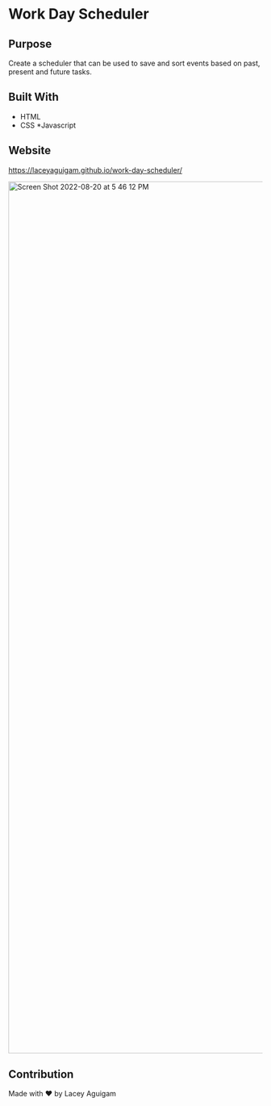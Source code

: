 # Work Day Scheduler


## Purpose
Create a scheduler that can be used to save and sort events based on past, present and future tasks.  

## Built With
* HTML
* CSS
*Javascript

## Website

https://laceyaguigam.github.io/work-day-scheduler/

<img width="1728" alt="Screen Shot 2022-08-20 at 5 46 12 PM" src="https://user-images.githubusercontent.com/105749016/186797663-c609ef4a-f06f-4789-83c9-0db9def18a7f.png">


## Contribution
 

Made with ❤️ by Lacey Aguigam
